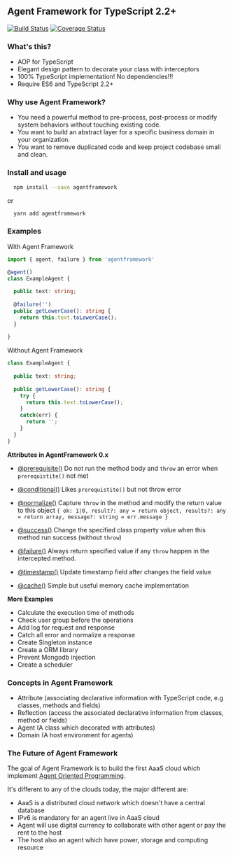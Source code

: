 Agent Framework for TypeScript 2.2+
-----------------------------------

[![Build Status](https://travis-ci.org/agentframework/agentframework.svg?branch=master)](https://travis-ci.org/agentframework/agentframework)
[![Coverage Status](https://coveralls.io/repos/github/agentframework/agentframework/badge.svg?branch=master)](https://coveralls.io/github/agentframework/agentframework?branch=master)

### What's this?
- AOP for TypeScript
- Elegant design pattern to decorate your class with interceptors 
- 100% TypeScript implementation! No dependencies!!!
- Require ES6 and TypeScript 2.2+

### Why use Agent Framework?

- You need a powerful method to pre-process, post-process or modify system behaviors without touching existing code.
- You want to build an abstract layer for a specific business domain in your organization.
- You want to remove duplicated code and keep project codebase small and clean.

### Install and usage

```bash
  npm install --save agentframework
```
or
```bash
  yarn add agentframework
```

### Examples

With Agent Framework

```typescript
import { agent, failure } from 'agentframework'

@agent()
class ExampleAgent {
  
  public text: string;
  
  @failure('')
  public getLowerCase(): string {
    return this.text.toLowerCase();
  }
 
}
```

Without Agent Framework

```typescript
class ExampleAgent {
  
  public text: string;
  
  public getLowerCase(): string {
    try {
      return this.text.toLowerCase();
    }
    catch(err) {
      return '';
    }
  }
}
```

**Attributes in AgentFramework 0.x**

- [@prerequisite()](https://github.com/agentframework/agentframework/blob/master/src/lib/extra/prerequisite.ts) Do not run the method body and `throw` an error when `prerequistite()` not met

- [@conditional()](https://github.com/agentframework/agentframework/blob/master/src/lib/extra/conditional.ts) Likes `prerequistite()` but not throw error

- [@normalize()](https://github.com/agentframework/agentframework/blob/master/src/lib/extra/normalize.ts) Capture `throw` in the method and modify the return value to this object `{ ok: 1|0, result?: any = return object, results?: any = return array, message?: string = err.message }` 

- [@success()](https://github.com/agentframework/agentframework/blob/master/src/lib/extra/success.ts) Change the specified class property value when this method run success (without `throw`)

- [@failure()](https://github.com/agentframework/agentframework/blob/master/src/lib/extra/failure.ts)  Always return specified value if any `throw` happen in the intercepted method.

- [@timestamp()](https://github.com/agentframework/agentframework/blob/master/src/lib/extra/timestamp.ts)  Update timestamp field after changes the field value

- [@cache()](https://github.com/agentframework/agentframework/blob/master/src/lib/extra/cache.ts)  Simple but useful memory cache implementation

**More Examples**
- Calculate the execution time of methods
- Check user group before the operations
- Add log for request and response
- Catch all error and normalize a response
- Create Singleton instance
- Create a ORM library
- Prevent Mongodb injection
- Create a scheduler

### Concepts in Agent Framework

- Attribute (associating declarative information with TypeScript code, e.g classes, methods and fields)
- Reflection (access the associated declarative information from classes, method or fields)
- Agent (A class which decorated with attributes)
- Domain (A host environment for agents)

### The Future of Agent Framework

The goal of Agent Framework is to build the first AaaS cloud which implement [Agent Oriented Programming](https://en.wikipedia.org/wiki/Agent-oriented_programming).

It's different to any of the clouds today, the major different are:

- AaaS is a distributed cloud network which doesn't have a central database
- IPv6 is mandatory for an agent live in AaaS cloud
- Agent will use digital currency to collaborate with other agent or pay the rent to the host
- The host also an agent which have power, storage and computing resource
